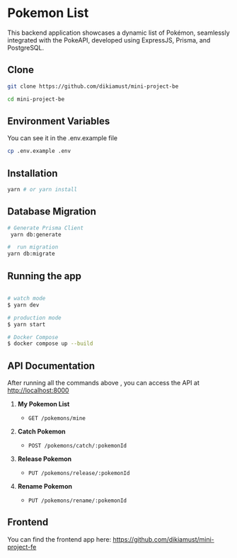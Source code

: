 # Pokemon List

This backend application showcases a dynamic list of Pokémon, seamlessly integrated with the PokeAPI, developed using ExpressJS, Prisma, and PostgreSQL.

## Clone

```sh
git clone https://github.com/dikiamust/mini-project-be

cd mini-project-be
```

## Environment Variables

You can see it in the .env.example file

```sh
cp .env.example .env
```

## Installation

```sh
yarn # or yarn install
```

## Database Migration

```sh
# Generate Prisma Client
 yarn db:generate

#  run migration
yarn db:migrate

```

## Running the app

```bash

# watch mode
$ yarn dev

# production mode
$ yarn start

# Docker Compose
$ docker compose up --build

```

## API Documentation

After running all the commands above , you can access the API at [http://localhost:8000](http://localhost:8000)

1. **My Pokemon List**

   - `GET /pokemons/mine`

2. **Catch Pokemon**

   - `POST /pokemons/catch/:pokemonId`

3. **Release Pokemon**

   - `PUT /pokemons/release/:pokemonId`

4. **Rename Pokemon**

   - `PUT /pokemons/rename/:pokemonId`

## Frontend
You can find the frontend app here:
https://github.com/dikiamust/mini-project-fe
